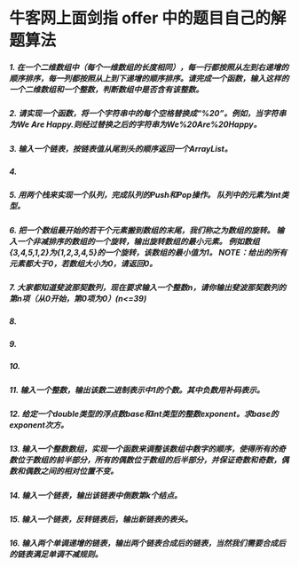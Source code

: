 # 牛客网上面剑指 offer 中的题目自己的解题算法
##### 1. 在一个二维数组中（每个一维数组的长度相同），每一行都按照从左到右递增的顺序排序，每一列都按照从上到下递增的顺序排序。请完成一个函数，输入这样的一个二维数组和一个整数，判断数组中是否含有该整数。 

##### 2. 请实现一个函数，将一个字符串中的每个空格替换成“%20”。例如，当字符串为We Are Happy.则经过替换之后的字符串为We%20Are%20Happy。

##### 3. 输入一个链表，按链表值从尾到头的顺序返回一个ArrayList。

##### 4. 

##### 5. 用两个栈来实现一个队列，完成队列的Push和Pop操作。 队列中的元素为int类型。

##### 6. 把一个数组最开始的若干个元素搬到数组的末尾，我们称之为数组的旋转。 输入一个非减排序的数组的一个旋转，输出旋转数组的最小元素。 例如数组{3,4,5,1,2}为{1,2,3,4,5}的一个旋转，该数组的最小值为1。 NOTE：给出的所有元素都大于0，若数组大小为0，请返回0。

##### 7. 大家都知道斐波那契数列，现在要求输入一个整数n，请你输出斐波那契数列的第n项（从0开始，第0项为0）(n<=39)

##### 8. 

##### 9. 

##### 10.

##### 11. 输入一个整数，输出该数二进制表示中1的个数。其中负数用补码表示。

##### 12. 给定一个double类型的浮点数base和int类型的整数exponent。求base的exponent次方。

##### 13. 输入一个整数数组，实现一个函数来调整该数组中数字的顺序，使得所有的奇数位于数组的前半部分，所有的偶数位于数组的后半部分，并保证奇数和奇数，偶数和偶数之间的相对位置不变。

##### 14. 输入一个链表，输出该链表中倒数第k个结点。

##### 15. 输入一个链表，反转链表后，输出新链表的表头。

##### 16. 输入两个单调递增的链表，输出两个链表合成后的链表，当然我们需要合成后的链表满足单调不减规则。

##### 

##### 

##### 
